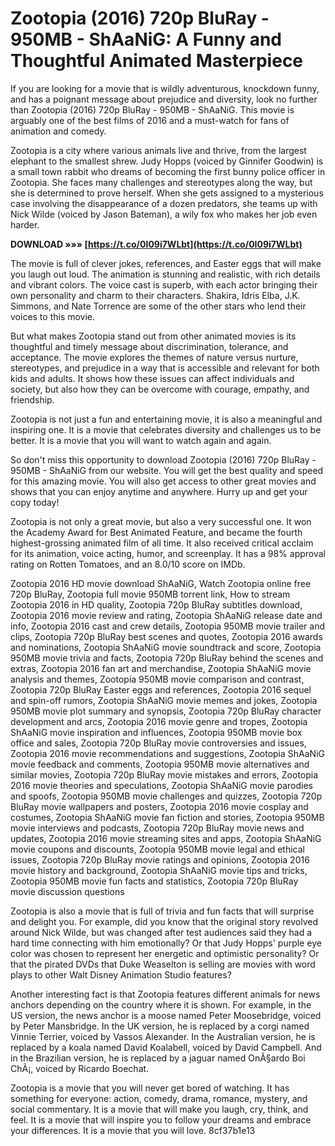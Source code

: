 # Zootopia (2016) 720p BluRay - 950MB - ShAaNiG: A Funny and Thoughtful Animated Masterpiece
  
If you are looking for a movie that is wildly adventurous, knockdown funny, and has a poignant message about prejudice and diversity, look no further than Zootopia (2016) 720p BluRay - 950MB - ShAaNiG. This movie is arguably one of the best films of 2016 and a must-watch for fans of animation and comedy.
  
Zootopia is a city where various animals live and thrive, from the largest elephant to the smallest shrew. Judy Hopps (voiced by Ginnifer Goodwin) is a small town rabbit who dreams of becoming the first bunny police officer in Zootopia. She faces many challenges and stereotypes along the way, but she is determined to prove herself. When she gets assigned to a mysterious case involving the disappearance of a dozen predators, she teams up with Nick Wilde (voiced by Jason Bateman), a wily fox who makes her job even harder.
 
**DOWNLOAD »»» [https://t.co/0I09i7WLbt](https://t.co/0I09i7WLbt)**


  
The movie is full of clever jokes, references, and Easter eggs that will make you laugh out loud. The animation is stunning and realistic, with rich details and vibrant colors. The voice cast is superb, with each actor bringing their own personality and charm to their characters. Shakira, Idris Elba, J.K. Simmons, and Nate Torrence are some of the other stars who lend their voices to this movie.
  
But what makes Zootopia stand out from other animated movies is its thoughtful and timely message about discrimination, tolerance, and acceptance. The movie explores the themes of nature versus nurture, stereotypes, and prejudice in a way that is accessible and relevant for both kids and adults. It shows how these issues can affect individuals and society, but also how they can be overcome with courage, empathy, and friendship.
  
Zootopia is not just a fun and entertaining movie, it is also a meaningful and inspiring one. It is a movie that celebrates diversity and challenges us to be better. It is a movie that you will want to watch again and again.
  
So don't miss this opportunity to download Zootopia (2016) 720p BluRay - 950MB - ShAaNiG from our website. You will get the best quality and speed for this amazing movie. You will also get access to other great movies and shows that you can enjoy anytime and anywhere. Hurry up and get your copy today!
  
Zootopia is not only a great movie, but also a very successful one. It won the Academy Award for Best Animated Feature, and became the fourth highest-grossing animated film of all time. It also received critical acclaim for its animation, voice acting, humor, and screenplay. It has a 98% approval rating on Rotten Tomatoes, and an 8.0/10 score on IMDb.
 
Zootopia 2016 HD movie download ShAaNiG,  Watch Zootopia online free 720p BluRay,  Zootopia full movie 950MB torrent link,  How to stream Zootopia 2016 in HD quality,  Zootopia 720p BluRay subtitles download,  Zootopia 2016 movie review and rating,  Zootopia ShAaNiG release date and info,  Zootopia 2016 cast and crew details,  Zootopia 950MB movie trailer and clips,  Zootopia 720p BluRay best scenes and quotes,  Zootopia 2016 awards and nominations,  Zootopia ShAaNiG movie soundtrack and score,  Zootopia 950MB movie trivia and facts,  Zootopia 720p BluRay behind the scenes and extras,  Zootopia 2016 fan art and merchandise,  Zootopia ShAaNiG movie analysis and themes,  Zootopia 950MB movie comparison and contrast,  Zootopia 720p BluRay Easter eggs and references,  Zootopia 2016 sequel and spin-off rumors,  Zootopia ShAaNiG movie memes and jokes,  Zootopia 950MB movie plot summary and synopsis,  Zootopia 720p BluRay character development and arcs,  Zootopia 2016 movie genre and tropes,  Zootopia ShAaNiG movie inspiration and influences,  Zootopia 950MB movie box office and sales,  Zootopia 720p BluRay movie controversies and issues,  Zootopia 2016 movie recommendations and suggestions,  Zootopia ShAaNiG movie feedback and comments,  Zootopia 950MB movie alternatives and similar movies,  Zootopia 720p BluRay movie mistakes and errors,  Zootopia 2016 movie theories and speculations,  Zootopia ShAaNiG movie parodies and spoofs,  Zootopia 950MB movie challenges and quizzes,  Zootopia 720p BluRay movie wallpapers and posters,  Zootopia 2016 movie cosplay and costumes,  Zootopia ShAaNiG movie fan fiction and stories,  Zootopia 950MB movie interviews and podcasts,  Zootopia 720p BluRay movie news and updates,  Zootopia 2016 movie streaming sites and apps,  Zootopia ShAaNiG movie coupons and discounts,  Zootopia 950MB movie legal and ethical issues,  Zootopia 720p BluRay movie ratings and opinions,  Zootopia 2016 movie history and background,  Zootopia ShAaNiG movie tips and tricks,  Zootopia 950MB movie fun facts and statistics,  Zootopia 720p BluRay movie discussion questions
  
Zootopia is also a movie that is full of trivia and fun facts that will surprise and delight you. For example, did you know that the original story revolved around Nick Wilde, but was changed after test audiences said they had a hard time connecting with him emotionally? Or that Judy Hopps' purple eye color was chosen to represent her energetic and optimistic personality? Or that the pirated DVDs that Duke Weaselton is selling are movies with word plays to other Walt Disney Animation Studio features?
  
Another interesting fact is that Zootopia features different animals for news anchors depending on the country where it is shown. For example, in the US version, the news anchor is a moose named Peter Moosebridge, voiced by Peter Mansbridge. In the UK version, he is replaced by a corgi named Vinnie Terrier, voiced by Vassos Alexander. In the Australian version, he is replaced by a koala named David Koalabell, voiced by David Campbell. And in the Brazilian version, he is replaced by a jaguar named OnÃ§ardo Boi ChÃ¡, voiced by Ricardo Boechat.
  
Zootopia is a movie that you will never get bored of watching. It has something for everyone: action, comedy, drama, romance, mystery, and social commentary. It is a movie that will make you laugh, cry, think, and feel. It is a movie that will inspire you to follow your dreams and embrace your differences. It is a movie that you will love.
 8cf37b1e13
 
